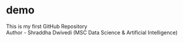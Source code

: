 # demo
This is my first GitHub Repository
<br>
Author - Shraddha Dwivedi (MSC Data Science & Artificial Intelligence)
